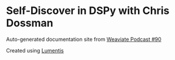 # Self-Discover in DSPy with Chris Dossman

Auto-generated documentation site from [Weaviate Podcast #90](https://www.youtube.com/watch?v=iC64q1gFWiY)

Created using [Lumentis](https://github.com/hrishioa/lumentis)
